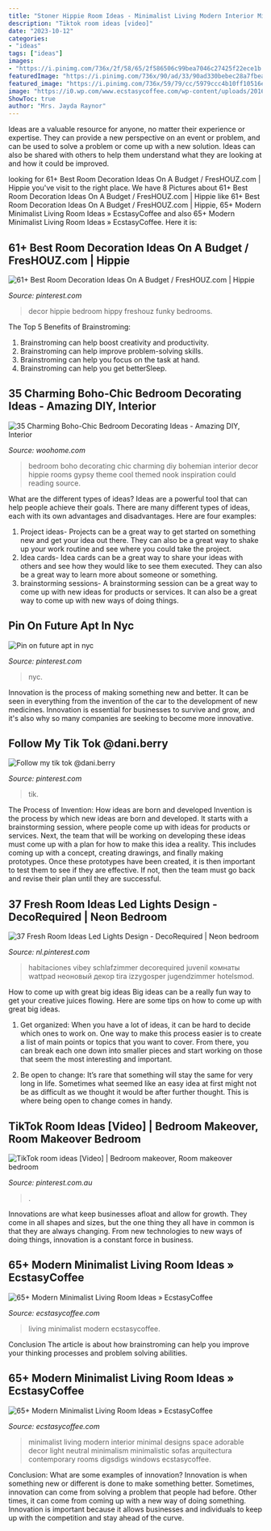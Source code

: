 ```yaml
---
title: "Stoner Hippie Room Ideas - Minimalist Living Modern Interior Minimal Designs Space Adorable Decor Light Neutral Minimalism Minimalistic Sofas Arquitectura Contemporary Rooms Digsdigs Windows Ecstasycoffee"
description: "Tiktok room ideas [video]"
date: "2023-10-12"
categories:
- "ideas"
tags: ["ideas"]
images:
- "https://i.pinimg.com/736x/2f/58/65/2f586506c99bea7046c27425f22ece1b.jpg"
featuredImage: "https://i.pinimg.com/736x/90/ad/33/90ad330bebec28a7fbea64962e05e73b.jpg"
featured_image: "https://i.pinimg.com/736x/59/79/cc/5979ccc4b10ff10516ef05fca5aae6d7.jpg"
image: "https://i0.wp.com/www.ecstasycoffee.com/wp-content/uploads/2016/10/Minimalist-Living-Room-Ideas-26.jpg"
ShowToc: true
author: "Mrs. Jayda Raynor"
---
```



Ideas are a valuable resource for anyone, no matter their experience or expertise. They can provide a new perspective on an event or problem, and can be used to solve a problem or come up with a new solution. Ideas can also be shared with others to help them understand what they are looking at and how it could be improved.

	

		
looking for 61+ Best Room Decoration Ideas On A Budget / FresHOUZ.com | Hippie you've visit to the right place. We have 8 Pictures about 61+ Best Room Decoration Ideas On A Budget / FresHOUZ.com | Hippie like 61+ Best Room Decoration Ideas On A Budget / FresHOUZ.com | Hippie, 65+ Modern Minimalist Living Room Ideas » EcstasyCoffee and also 65+ Modern Minimalist Living Room Ideas » EcstasyCoffee. Here it is:
		
    
## 61+ Best Room Decoration Ideas On A Budget / FresHOUZ.com | Hippie

<img loading=lazy src="https://i.pinimg.com/736x/59/79/cc/5979ccc4b10ff10516ef05fca5aae6d7.jpg" onerror="this.onerror=null;this.src='https://tse4.mm.bing.net/th?id=OIP.g9FtkP9th_UAnSotcx3PhAHaFr&amp;pid=15.1';" alt="61+ Best Room Decoration Ideas On A Budget / FresHOUZ.com | Hippie">

_Source: pinterest.com_

>decor hippie bedroom hippy freshouz funky bedrooms. 

	

The Top 5 Benefits of Brainstroming:
1. Brainstroming can help boost creativity and productivity.
2. Brainstroming can help improve problem-solving skills.
3. Brainstroming can help you focus on the task at hand.
4. Brainstroming can help you get betterSleep.

    
## 35 Charming Boho-Chic Bedroom Decorating Ideas - Amazing DIY, Interior

<img loading=lazy src="http://www.woohome.com/wp-content/uploads/2014/05/charming-boho-bedroom-ideas-17.jpg" onerror="this.onerror=null;this.src='https://tse3.mm.bing.net/th?id=OIP.kSAerbc3QSANNp70KNbVPAHaJ4&amp;pid=15.1';" alt="35 Charming Boho-Chic Bedroom Decorating Ideas - Amazing DIY, Interior">

_Source: woohome.com_

>bedroom boho decorating chic charming diy bohemian interior decor hippie rooms gypsy theme cool themed nook inspiration could reading source. 

	

What are the different types of ideas?
Ideas are a powerful tool that can help people achieve their goals. There are many different types of ideas, each with its own advantages and disadvantages. Here are four examples: 
1. Project ideas- Projects can be a great way to get started on something new and get your idea out there. They can also be a great way to shake up your work routine and see where you could take the project. 
2. Idea cards- Idea cards can be a great way to share your ideas with others and see how they would like to see them executed. They can also be a great way to learn more about someone or something. 
3. brainstorming sessions- A brainstorming session can be a great way to come up with new ideas for products or services. It can also be a great way to come up with new ways of doing things.

    
## Pin On Future Apt In Nyc

<img loading=lazy src="https://i.pinimg.com/736x/2f/58/65/2f586506c99bea7046c27425f22ece1b.jpg" onerror="this.onerror=null;this.src='https://tse4.mm.bing.net/th?id=OIP.RgpkzGGDyFQkkyyFtoHVfgHaJ3&amp;pid=15.1';" alt="Pin on future apt in nyc">

_Source: pinterest.com_

>nyc. 

	

Innovation is the process of making something new and better. It can be seen in everything from the invention of the car to the development of new medicines. Innovation is essential for businesses to survive and grow, and it's also why so many companies are seeking to become more innovative.

    
## Follow My Tik Tok @dani.berry

<img loading=lazy src="https://i.pinimg.com/736x/0d/8d/c4/0d8dc43765cbf09a5daaa4f6cd5330bb.jpg" onerror="this.onerror=null;this.src='https://tse1.mm.bing.net/th?id=OIP.xoz6JlzsQFC-68tnv3lKJQHaNK&amp;pid=15.1';" alt="Follow my tik tok @dani.berry">

_Source: pinterest.com_

>tik. 

	

The Process of Invention: How ideas are born and developed
Invention is the process by which new ideas are born and developed. It starts with a brainstorming session, where people come up with ideas for products or services. Next, the team that will be working on developing these ideas must come up with a plan for how to make this idea a reality. This includes coming up with a concept, creating drawings, and finally making prototypes. Once these prototypes have been created, it is then important to test them to see if they are effective. If not, then the team must go back and revise their plan until they are successful.

    
## 37 Fresh Room Ideas Led Lights Design - DecoRequired | Neon Bedroom

<img loading=lazy src="https://i.pinimg.com/originals/71/83/44/718344cdd57c9bec37ee60ec6a0ad0a1.jpg" onerror="this.onerror=null;this.src='https://tse1.mm.bing.net/th?id=OIP.aG5i9qGvQuXAsCHM6WKaJwHaJ4&amp;pid=15.1';" alt="37 Fresh Room Ideas Led Lights Design - DecoRequired | Neon bedroom">

_Source: nl.pinterest.com_

>habitaciones vibey schlafzimmer decorequired juvenil комнаты wattpad неоновый декор tira izzygosper jugendzimmer hotelsmod. 

	

How to come up with great big ideas
Big ideas can be a really fun way to get your creative juices flowing. Here are some tips on how to come up with great big ideas. 
1. Get organized: When you have a lot of ideas, it can be hard to decide which ones to work on. One way to make this process easier is to create a list of main points or topics that you want to cover. From there, you can break each one down into smaller pieces and start working on those that seem the most interesting and important. 

2. Be open to change: It’s rare that something will stay the same for very long in life. Sometimes what seemed like an easy idea at first might not be as difficult as we thought it would be after further thought. This is where being open to change comes in handy.

    
## TikTok Room Ideas [Video] | Bedroom Makeover, Room Makeover Bedroom

<img loading=lazy src="https://i.pinimg.com/736x/90/ad/33/90ad330bebec28a7fbea64962e05e73b.jpg" onerror="this.onerror=null;this.src='https://tse4.mm.bing.net/th?id=OIP.AwG0hMXaQ6f-gT-FjmkNIQHaNK&amp;pid=15.1';" alt="TikTok room ideas [Video] | Bedroom makeover, Room makeover bedroom">

_Source: pinterest.com.au_

>. 

	

Innovations are what keep businesses afloat and allow for growth. They come in all shapes and sizes, but the one thing they all have in common is that they are always changing. From new technologies to new ways of doing things, innovation is a constant force in business.

    
## 65+ Modern Minimalist Living Room Ideas » EcstasyCoffee

<img loading=lazy src="https://i0.wp.com/www.ecstasycoffee.com/wp-content/uploads/2016/10/Minimalist-Living-Room-Ideas-26.jpg" onerror="this.onerror=null;this.src='https://tse1.mm.bing.net/th?id=OIP.9aLFPH_ck3gEL3jqJTvvCAHaKy&amp;pid=15.1';" alt="65+ Modern Minimalist Living Room Ideas » EcstasyCoffee">

_Source: ecstasycoffee.com_

>living minimalist modern ecstasycoffee. 

	

Conclusion
The article is about how brainstroming can help you improve your thinking processes and problem solving abilities.

    
## 65+ Modern Minimalist Living Room Ideas » EcstasyCoffee

<img loading=lazy src="https://i0.wp.com/www.ecstasycoffee.com/wp-content/uploads/2016/10/Minimalist-Living-Room-Ideas-19.jpg?resize=554%2C940" onerror="this.onerror=null;this.src='https://tse4.mm.bing.net/th?id=OIP.pVsalGlE9DjiMo4W06TSYQHaMk&amp;pid=15.1';" alt="65+ Modern Minimalist Living Room Ideas » EcstasyCoffee">

_Source: ecstasycoffee.com_

>minimalist living modern interior minimal designs space adorable decor light neutral minimalism minimalistic sofas arquitectura contemporary rooms digsdigs windows ecstasycoffee. 

	

Conclusion: What are some examples of innovation?
Innovation is when something new or different is done to make something better. Sometimes, innovation can come from solving a problem that people had before. Other times, it can come from coming up with a new way of doing something. Innovation is important because it allows businesses and individuals to keep up with the competition and stay ahead of the curve.

